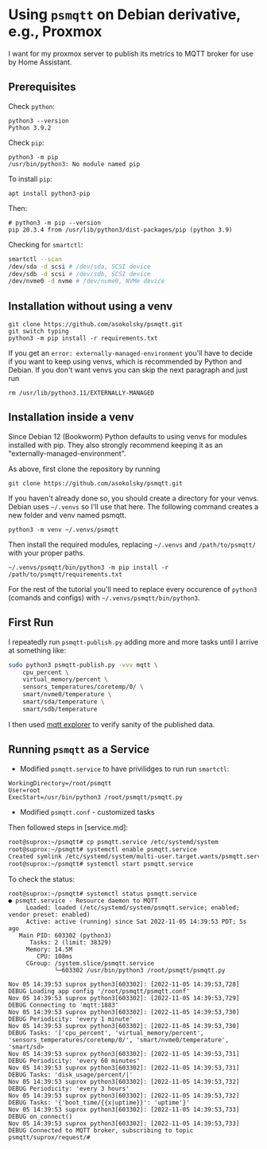# Using `psmqtt` on Debian derivative, e.g., Proxmox

I want for my proxmox server to publish its metrics to MQTT broker for use by
Home Assistant.

## Prerequisites

Check `python`:
```
python3 --version
Python 3.9.2
```
Check `pip`:
```
python3 -m pip
/usr/bin/python3: No module named pip
```

To install `pip`:
```
apt install python3-pip
```
Then:
```
# python3 -m pip --version
pip 20.3.4 from /usr/lib/python3/dist-packages/pip (python 3.9)
```

Checking for `smartctl`:
```sh
smartctl --scan
/dev/sda -d scsi # /dev/sda, SCSI device
/dev/sdb -d scsi # /dev/sdb, SCSI device
/dev/nvme0 -d nvme # /dev/nvme0, NVMe device
```

## Installation without using a venv

```
git clone https://github.com/asokolsky/psmqtt.git
git switch typing
python3 -m pip install -r requirements.txt
```
If you get an `error: externally-managed-environment` you'll have to decide if you want to keep using venvs, which is recommended by Python and Debian. If you don't want venvs you can skip the next paragraph and just run
```
rm /usr/lib/python3.11/EXTERNALLY-MANAGED
```

## Installation inside a venv


Since Debian 12 (Bookworm) Python defaults to using venvs for modules installed with pip. They also strongly recommend keeping it as an "externally-managed-environment".

As above, first clone the repository by running
```
git clone https://github.com/asokolsky/psmqtt.git
```
If you haven't already done so, you should create a directory for your venvs. Debian uses `~/.venvs` so I'll use that here.
The following command creates a new folder and venv named psmqtt.
```
python3 -m venv ~/.venvs/psmqtt
```
Then install the required modules, replacing `~/.venvs` and `/path/to/psmqtt/` with your proper paths.
```
~/.venvs/psmqtt/bin/python3 -m pip install -r /path/to/psmqtt/requirements.txt
```
For the rest of the tutorial you'll need to replace every occurence of `python3` (comands and configs) with `~/.venvs/psmqtt/bin/python3`.

## First Run

I repeatedly run `psmqtt-publish.py` adding more and more tasks until I arrive
at something like:

```sh
sudo python3 psmqtt-publish.py -vvv mqtt \
    cpu_percent \
    virtual_memory/percent \
    sensors_temperatures/coretemp/0/ \
    smart/nvme0/temperature \
    smart/sda/temperature \
    smart/sdb/temperature
```
I then used [mqtt explorer](http://mqtt-explorer.com/) to verify sanity of the
published data.

## Running `psmqtt` as a Service

* Modified `psmqtt.service` to have privilidges to run run `smartctl`:
```
WorkingDirectory=/root/psmqtt
User=root
ExecStart=/usr/bin/python3 /root/psmqtt/psmqtt.py
```
* Modified `psmqtt.conf` - customized tasks

Then followed steps in [service.md]:
```sh
root@suprox:~/psmqtt# cp psmqtt.service /etc/systemd/system
root@suprox:~/psmqtt# systemctl enable psmqtt.service
Created symlink /etc/systemd/system/multi-user.target.wants/psmqtt.service → /etc/systemd/system/psmqtt.service.
root@suprox:~/psmqtt# systemctl start psmqtt.service
```

To check the status:
```
root@suprox:~/psmqtt# systemctl status psmqtt.service
● psmqtt.service - Resource daemon to MQTT
     Loaded: loaded (/etc/systemd/system/psmqtt.service; enabled; vendor preset: enabled)
     Active: active (running) since Sat 2022-11-05 14:39:53 PDT; 5s ago
   Main PID: 603302 (python3)
      Tasks: 2 (limit: 38329)
     Memory: 14.5M
        CPU: 108ms
     CGroup: /system.slice/psmqtt.service
             └─603302 /usr/bin/python3 /root/psmqtt/psmqtt.py

Nov 05 14:39:53 suprox python3[603302]: [2022-11-05 14:39:53,728] DEBUG Loading app config '/root/psmqtt/psmqtt.conf'
Nov 05 14:39:53 suprox python3[603302]: [2022-11-05 14:39:53,729] DEBUG Connecting to 'mqtt:1883'
Nov 05 14:39:53 suprox python3[603302]: [2022-11-05 14:39:53,730] DEBUG Periodicity: 'every 1 minute'
Nov 05 14:39:53 suprox python3[603302]: [2022-11-05 14:39:53,730] DEBUG Tasks: '['cpu_percent', 'virtual_memory/percent', 'sensors_temperatures/coretemp/0/', 'smart/nvme0/temperature', 'smart/sd>
Nov 05 14:39:53 suprox python3[603302]: [2022-11-05 14:39:53,731] DEBUG Periodicity: 'every 60 minutes'
Nov 05 14:39:53 suprox python3[603302]: [2022-11-05 14:39:53,731] DEBUG Tasks: 'disk_usage/percent/|'
Nov 05 14:39:53 suprox python3[603302]: [2022-11-05 14:39:53,732] DEBUG Periodicity: 'every 3 hours'
Nov 05 14:39:53 suprox python3[603302]: [2022-11-05 14:39:53,732] DEBUG Tasks: '{'boot_time/{{x|uptime}}': 'uptime'}'
Nov 05 14:39:53 suprox python3[603302]: [2022-11-05 14:39:53,733] DEBUG on_connect()
Nov 05 14:39:53 suprox python3[603302]: [2022-11-05 14:39:53,733] DEBUG Connected to MQTT broker, subscribing to topic psmqtt/suprox/request/#
```
